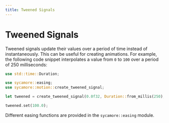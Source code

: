 ```yaml
---
title: Tweened Signals
---
```


# Tweened Signals

Tweened signals update their values over a period of time instead of
instantaneously. This can be useful for creating animations. For example, the
following code snippet interpolates a value from `0` to `100` over a period of
250 milliseconds:

```rust
use std::time::Duration;

use sycamore::easing;
use sycamore::motion::create_tweened_signal;

let tweened = create_tweened_signal(0.0f32, Duration::from_millis(250), easing::quad_out);

tweened.set(100.0);
```

Different easing functions are provided in the `sycamore::easing` module.
